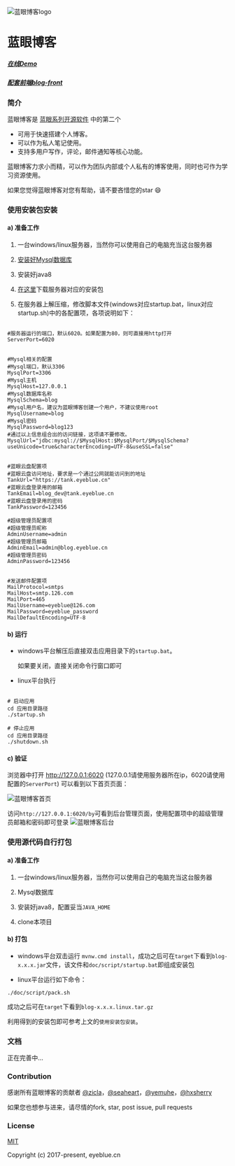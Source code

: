 ![蓝眼博客logo](https://github.com/eyebluecn/blog/blob/master/src/main/resources/static/img/logo.png?raw=true)

# 蓝眼博客

##### [在线Demo](http://blog.eyeblue.cn)

##### [配套前端blog-front](https://github.com/eyebluecn/blog-front)

### 简介
蓝眼博客是 [蓝眼系列开源软件](https://github.com/eyebluecn) 中的第二个

- 可用于快速搭建个人博客。
- 可以作为私人笔记使用。
- 支持多用户写作，评论，邮件通知等核心功能。

蓝眼博客力求小而精，可以作为团队内部或个人私有的博客使用，同时也可作为学习资源使用。

如果您觉得蓝眼博客对您有帮助，请不要吝惜您的star :smile:

### 使用安装包安装

#### a) 准备工作

1. 一台windows/linux服务器，当然你可以使用自己的电脑充当这台服务器

2. [安装好Mysql数据库](https://www.mysql.com/downloads/)

3. 安装好java8

4. [在这里](https://github.com/eyebluecn/blog/releases)下载服务器对应的安装包

5. 在服务器上解压缩，修改脚本文件(windows对应startup.bat，linux对应startup.sh)中的各配置项，各项说明如下：
```

#服务器运行的端口，默认6020。如果配置为80，则可直接用http打开
ServerPort=6020


#Mysql相关的配置
#Mysql端口，默认3306
MysqlPort=3306
#Mysql主机
MysqlHost=127.0.0.1
#Mysql数据库名称
MysqlSchema=blog
#Mysql用户名，建议为蓝眼博客创建一个用户，不建议使用root
MysqlUsername=blog
#Mysql密码
MysqlPassword=blog123
#通过以上信息组合出的访问链接，这项请不要修改。
MysqlUrl="jdbc:mysql://$MysqlHost:$MysqlPort/$MysqlSchema?useUnicode=true&characterEncoding=UTF-8&useSSL=false"


#蓝眼云盘配置项
#蓝眼云盘访问地址，要求是一个通过公网就能访问到的地址
TankUrl="https://tank.eyeblue.cn"
#蓝眼云盘登录用的邮箱
TankEmail=blog_dev@tank.eyeblue.cn
#蓝眼云盘登录用的密码
TankPassword=123456

#超级管理员配置项
#超级管理员昵称
AdminUsername=admin
#超级管理员邮箱
AdminEmail=admin@blog.eyeblue.cn
#超级管理员密码
AdminPassword=123456


#发送邮件配置项
MailProtocol=smtps
MailHost=smtp.126.com
MailPort=465
MailUsername=eyeblue@126.com
MailPassword=eyeblue_password
MailDefaultEncoding=UTF-8

```

#### b) 运行

- windows平台解压后直接双击应用目录下的`startup.bat`。

    如果要关闭，直接关闭命令行窗口即可

- linux平台执行 

```

# 启动应用
cd 应用目录路径
./startup.sh

# 停止应用
cd 应用目录路径
./shutdown.sh

```

#### c) 验证

浏览器中打开 http://127.0.0.1:6020 (127.0.0.1请使用服务器所在ip，6020请使用配置的`ServerPort`) 可以看到以下首页页面：

![蓝眼博客首页](https://github.com/eyebluecn/blog/blob/master/doc/screenshot/home.png)

访问`http://127.0.0.1:6020/by`可看到后台管理页面，使用配置项中的超级管理员邮箱和密码即可登录
![蓝眼博客后台](https://github.com/eyebluecn/blog/blob/master/doc/screenshot/backyard.png)

### 使用源代码自行打包

#### a) 准备工作

1. 一台windows/linux服务器，当然你可以使用自己的电脑充当这台服务器

2. Mysql数据库

3. 安装好java8，配置妥当`JAVA_HOME`

4. clone本项目

#### b) 打包

- windows平台双击运行 `mvnw.cmd install`，成功之后可在`target`下看到`blog-x.x.x.jar`文件，该文件和`doc/script/startup.bat`即组成安装包

- linux平台运行如下命令：
```
./doc/script/pack.sh
```
成功之后可在`target`下看到`blog-x.x.x.linux.tar.gz`

利用得到的安装包即可参考上文的`使用安装包安装`。


### 文档

正在完善中...

### Contribution

感谢所有蓝眼博客的贡献者 [@zicla](https://github.com/zicla)，[@seaheart](https://github.com/seaheart)，[@yemuhe](https://github.com/yemuhe)，[@hxsherry](https://github.com/hxsherry)

如果您也想参与进来，请尽情的fork, star, post issue, pull requests

### License

[MIT](http://opensource.org/licenses/MIT)

Copyright (c) 2017-present, eyeblue.cn